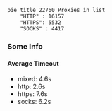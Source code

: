 
```mermaid
pie title 22760 Proxies in list
    "HTTP" : 16157
    "HTTPS": 5532
    "SOCKS" : 4417
```

### Some Info
#### Average Timeout

- mixed: 4.6s
- http: 2.6s
- https: 7.6s
- socks: 6.2s